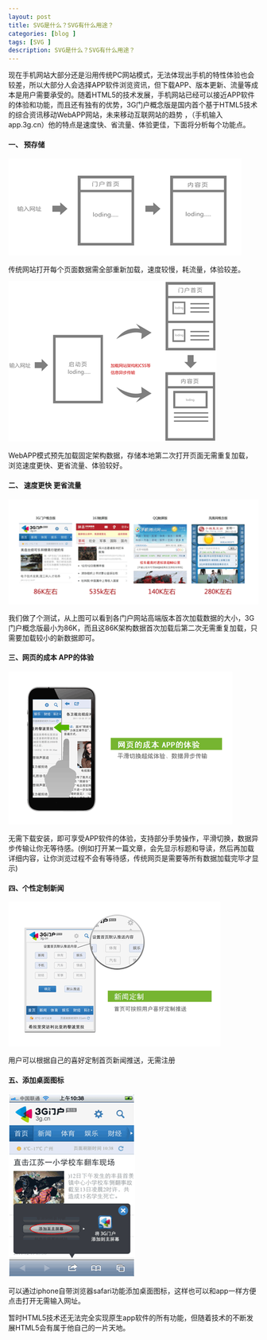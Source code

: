 ```yaml
---
layout: post
title: SVG是什么？SVG有什么用途？
categories: [blog ]
tags: [SVG ]
description: SVG是什么？SVG有什么用途？
---
```


现在手机网站大部分还是沿用传统PC网站模式，无法体现出手机的特性体验也会较差，所以大部分人会选择APP软件浏览资讯，但下载APP、版本更新、流量等成本是用户需要承受的。随着HTML5的技术发展，手机网站已经可以接近APP软件的体验和功能，而且还有独有的优势，3G门户概念版是国内首个基于HTML5技术的综合资讯移动WebAPP网站，未来移动互联网站的趋势 ，（手机输入app.3g.cn）他的特点是速度快、省流量、体验更佳，下面将分析每个功能点。

#### 一、 预存储

![](../img/uploads/2012/09/1.gif)

传统网站打开每个页面数据需全部重新加载，速度较慢，耗流量，体验较差。

![](../img/uploads/2012/09/2.gif)

WebAPP模式预先加载固定架构数据，存储本地第二次打开页面无需重复加载，浏览速度更快、更省流量、体验较好。

#### 二、 速度更快 更省流量

![](../img/uploads/2012/09/3.gif)

我们做了个测试，从上图可以看到各门户网站高端版本首次加载数据的大小，3G门户概念版最小为86K，而且这86K架构数据首次加载后第二次无需重复加载，只需要加载较小的新数据即可。

#### 三、网页的成本 APP的体验

![](../img/uploads/2012/09/4.gif)

无需下载安装，即可享受APP软件的体验，支持部分手势操作，平滑切换，数据异步传输让你无等待感。(例如打开某一篇文章，会先显示标题和导读，然后再加载详细内容，让你浏览过程不会有等待感，传统网页是需要等所有数据加载完毕才显示)

#### 四、个性定制新闻

![](../img/uploads/2012/09/5.gif)

用户可以根据自己的喜好定制首页新闻推送，无需注册

#### 五、添加桌面图标

![](../img/uploads/2012/09/6.gif)

可以通过iphone自带浏览器safari功能添加桌面图标，这样也可以和app一样方便点击打开无需输入网址。

暂时HTML5技术还无法完全实现原生app软件的所有功能，但随着技术的不断发展HTML5会有属于他自己的一片天地。